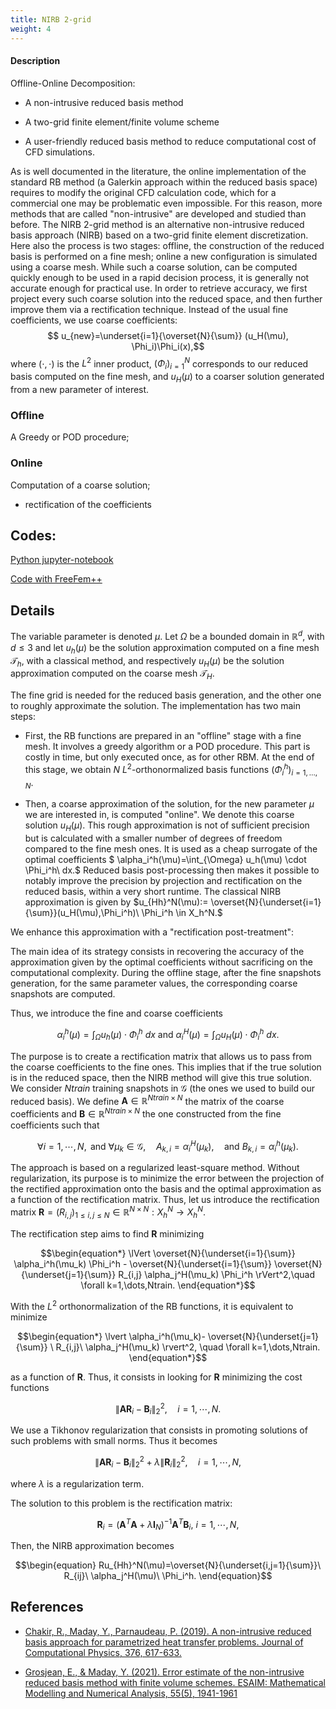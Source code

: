 ```yaml
---
title: NIRB 2-grid
weight: 4
---
```


#### Description

Offline-Online Decomposition:
- A non-intrusive reduced basis method 

- A two-grid finite element/finite volume scheme 

- A user-friendly reduced basis method to reduce computational cost of CFD simulations.

As is well documented in the literature, the online implementation of the standard RB method (a Galerkin approach within the reduced basis space) requires to modify the original CFD calculation code, which for a commercial one may be problematic even impossible. For this reason, more  methods that are called "non-intrusive" are developed and studied than before. The NIRB 2-grid method is an alternative non-intrusive reduced basis approach (NIRB) based on a two-grid finite element discretization. Here also the process is two stages: offline, the construction of the reduced basis is performed on a fine mesh; online a new configuration is simulated using a coarse mesh. While such a coarse solution, can be computed quickly enough to be used in a rapid decision process, it is generally not accurate enough for practical use. In order to retrieve accuracy, we first project every such coarse solution into the reduced space, and then further improve them via a rectification technique. 
Instead of the usual fine coefficients, we use coarse coefficients:
$$ u_{new}=\underset{i=1}{\overset{N}{\sum}} (u_H(\mu), \Phi_i)\Phi_i(x),$$
where $(\cdot,\cdot)$ is the $L^2$ inner product, $(\Phi_i)_{i=1}^N$ corresponds to our reduced basis computed on the fine mesh, and $u_H(\mu)$ to a coarser solution generated from a new parameter of interest.

### Offline
 A Greedy or POD procedure;

### Online
Computation of a coarse solution;

+ rectification of the coefficients

## Codes:
[Python jupyter-notebook](/post/NIRB2Grid)

[Code with FreeFem++](/uploads/NIRB.edp)

## Details

The variable parameter is denoted $\mu$.
Let $\Omega$ be a bounded domain in $\mathbb{R}^d$, with $d \leq 3$ and let $u_h(\mu)$ be the solution approximation computed on a fine mesh $\mathcal{T}_h$, with a classical method, and respectively $u_H(\mu)$ be the solution approximation computed on the coarse mesh $\mathcal{T}_H$.

The fine grid is needed for the reduced basis generation, and the other one to roughly approximate the solution.  The implementation has two main steps:

   - First, the RB functions are prepared in an "offline" stage with a fine mesh. It involves a greedy algorithm or a POD procedure. This part is costly in time, but only executed once, as for other RBM.
At the end of this stage, we obtain $N$ $L^2$-orthonormalized basis functions $(\Phi_i^h)_{i=1,\dots,N}$.

   - Then, a coarse approximation of the solution, for the new parameter $\mu$ we are interested in, is computed "online".
   We denote this coarse solution $u_H(\mu)$. This rough approximation is not of sufficient precision but is calculated with a smaller number of degrees of freedom compared to the fine mesh ones.
   It is used as a cheap surrogate of the optimal coefficients
     $   \alpha_i^h(\mu)=\int_{\Omega} u_h(\mu) \cdot \Phi_i^h\ dx.$
      Reduced basis post-processing then makes it possible to notably improve the precision by projection and rectification on the reduced basis, within a very short runtime. The classical NIRB approximation is given by
$u_{Hh}^N(\mu):= \overset{N}{\underset{i=1}{\sum}}(u_H(\mu),\Phi_i^h)\ \Phi_i^h \in X_h^N.$


We enhance this approximation with a "rectification post-treatment":

The main idea of its strategy consists in recovering the accuracy of the approximation given by the optimal coefficients without sacrificing on the computational complexity. 
During the offline stage, after the fine snapshots generation, for the same parameter values, the corresponding coarse snapshots are computed.

Thus, we introduce the fine and coarse coefficients

$$\begin{equation*}
  \alpha_i^h(\mu)=\int_{\Omega} u_h(\mu) \cdot \Phi_i^h\ dx \textrm{ and } \alpha_i^H(\mu)=\int_{\Omega} u_H(\mu) \cdot \Phi_i^h\ dx.
\end{equation*}$$


The purpose is to create a rectification matrix that allows us to pass from the coarse coefficients to the fine ones. This implies that if the true solution is in the reduced space, then the NIRB method will give this true solution. 
We consider $Ntrain$ training snapshots in $\mathcal{G}$ (the ones we used to build our reduced basis). 
We define $\mathbf{A}\in \mathbb{R}^{Ntrain \times N}$ the matrix of the coarse coefficients and $\mathbf{B} \in \mathbb{R}^{Ntrain \times N}$ the one constructed from the fine coefficients such that 


$$\begin{equation*}
  \forall i=1,\cdots,N, \textrm{ and }  \forall \mu_k \in  \mathcal{G}, \quad  A_{k,i}=\alpha_i^H(\mu_k),\quad \textrm{and }  B_{k,i}=\alpha_i^h(\mu_k).
\end{equation*}$$

The approach is based on a regularized least-square method. Without regularization, its purpose is to minimize the error between the projection of the rectified approximation onto the basis and the optimal approximation as a function of the rectification matrix. Thus, let us introduce the rectification matrix $\mathbf{R}=(R_{i,j})_{1\leq i,j \leq N} \in \mathbb{R}^{N \times N}: X_h^N \to X_h^N$. 

The rectification step aims to find $\mathbf{R}$ minimizing


$$\begin{equation*}
\lVert \overset{N}{\underset{i=1}{\sum}} \alpha_i^h(\mu_k) \Phi_i^h -  \overset{N}{\underset{i=1}{\sum}}  \overset{N}{\underset{j=1}{\sum}} R_{i,j} \alpha_j^H(\mu_k) \Phi_i^h \rVert^2,\quad \forall k=1,\dots,Ntrain.
\end{equation*}$$


With the $L^2$ orthonormalization of the RB functions, it is equivalent to minimize


$$\begin{equation*}
\lvert  \alpha_i^h(\mu_k)-   \overset{N}{\underset{j=1}{\sum}} \ R_{i,j}\ \alpha_j^H(\mu_k)  \rvert^2, \quad \forall k=1,\dots,Ntrain.
\end{equation*}$$


as a function of $\mathbf{R}$.
Thus, it consists in looking for $\mathbf{R}$ minimizing the cost functions


$$\begin{equation*}
  \lVert \mathbf{A}\mathbf{R}_i-\mathbf{B}_i \rVert^2_{2},\quad  i=1,\cdots,N.
\end{equation*}$$

We use a Tikhonov regularization that consists in promoting solutions of such problems with small norms.
Thus it becomes


$$\begin{equation*}
  \lVert \mathbf{A}\mathbf{R}_i-\mathbf{B}_i \rVert^2_{2}+\lambda \lVert \mathbf{R}_i \rVert_2^2,\quad  i=1,\cdots,N,
\end{equation*}$$

where $\lambda$ is a regularization term.


The solution to this problem is the rectification matrix:


$$\begin{equation*}
              \mathbf{R}_i=(\mathbf{A}^T\mathbf{A}+\lambda \mathbf{I}_{N})^{-1}\mathbf{A}^T \mathbf{B}_i, \  i=1, \cdots,N,
   \end{equation*}$$      
  
Then, the NIRB approximation becomes

$$\begin{equation}
               Ru_{Hh}^N(\mu)=\overset{N}{\underset{i,j=1}{\sum}}\ R_{ij}\ \alpha_j^H(\mu)\ \Phi_i^h.
            \end{equation}$$




## References

- [Chakir, R., Maday, Y., Parnaudeau, P. (2019). A non-intrusive reduced basis approach for parametrized heat transfer problems. Journal of Computational Physics, 376, 617-633.](https://www.sciencedirect.com/science/article/pii/S0021999118306570?casa_token=ypCz1682c_QAAAAA:Lluz2uJZyqwPWNiRxEfPn-yVjAE1wO2-fLUjnQnYUq7OQ6rsvi4xfo9SxvGCd1WqjTjn3Ad_rFU)

- [Grosjean, E., & Maday, Y. (2021). Error estimate of the non-intrusive reduced basis method with finite volume schemes. ESAIM: Mathematical Modelling and Numerical Analysis, 55(5), 1941-1961](https://www.esaim-m2an.org/articles/m2an/abs/2021/06/m2an210043/m2an210043.html)